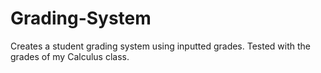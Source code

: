 # Grading-System
Creates a student grading system using inputted grades. Tested with the grades of my Calculus class.
